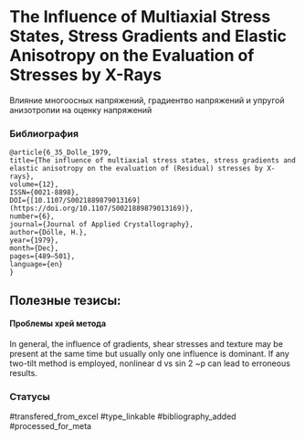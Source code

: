 # The Influence of Multiaxial Stress States, Stress Gradients and Elastic Anisotropy on the Evaluation of Stresses by X-Rays

Влияние многоосных напряжений, градиентво напряжений и упругой анизотропии на оценку напряжений 

### Библиография
```
@article{6_35_Dolle_1979,
title={The influence of multiaxial stress states, stress gradients and elastic anisotropy on the evaluation of (Residual) stresses by X-rays},
volume={12},
ISSN={0021-8898},
DOI={[10.1107/S0021889879013169](https://doi.org/10.1107/S0021889879013169)},
number={6},
journal={Journal of Applied Crystallography},
author={Dölle, H.},
year={1979},
month={Dec},
pages={489–501},
language={en}
}
```

## Полезные тезисы:

#### Проблемы хрей метода
In general, the influence of gradients, shear stresses
and texture may be present at the same time but usually
only one influence is dominant. If any two-tilt method is
employed, nonlinear d vs sin 2 ~p can lead to erroneous
results.

### Статусы
#transfered_from_excel 
#type_linkable 
#bibliography_added
#processed_for_meta
